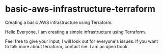 # basic-aws-infrastructure-terraform

Creating a basic AWS infrastructure using Terraform. 

Hello Everyone, I am creating a simple infrastructure using Terraform.


Feel free to give your input, I will look out for everyone's issues. If you want to talk more about terraform, contact me. I am an open book.
